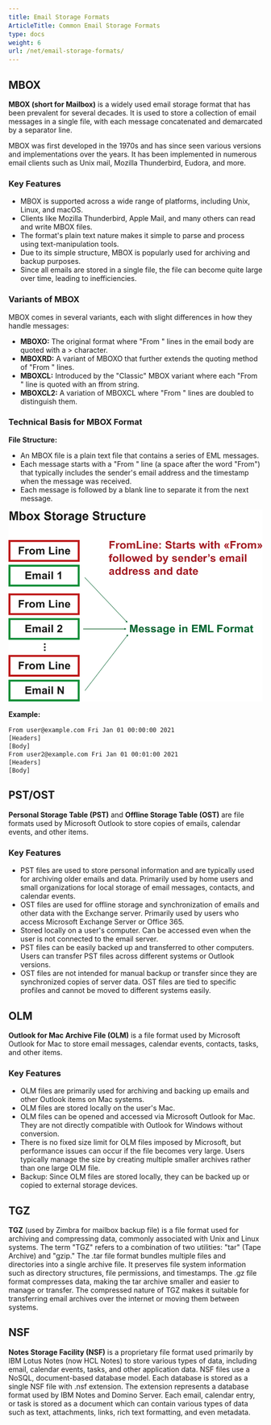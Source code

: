 ```yaml
---
title: Email Storage Formats
ArticleTitle: Common Email Storage Formats
type: docs
weight: 6
url: /net/email-storage-formats/
---
```


## **MBOX**

**MBOX (short for Mailbox)** is a widely used email storage format that has been prevalent for several decades. It is used to store a collection of email messages in a single file, with each message concatenated and demarcated by a separator line. 

MBOX was first developed in the 1970s and has since seen various versions and implementations over the years. It has been implemented in numerous email clients such as Unix mail, Mozilla Thunderbird, Eudora, and more.

### Key Features

- MBOX is supported across a wide range of platforms, including Unix, Linux, and macOS.
- Clients like Mozilla Thunderbird, Apple Mail, and many others can read and write MBOX files.
- The format's plain text nature makes it simple to parse and process using text-manipulation tools.
- Due to its simple structure, MBOX is popularly used for archiving and backup purposes.
- Since all emails are stored in a single file, the file can become quite large over time, leading to inefficiencies.

### Variants of MBOX

MBOX comes in several variants, each with slight differences in how they handle messages:

- **MBOXO:** The original format where "From " lines in the email body are quoted with a > character.
- **MBOXRD:** A variant of MBOXO that further extends the quoting method of "From " lines.
- **MBOXCL:** Introduced by the "Classic" MBOX variant where each "From " line is quoted with an ffrom string.
- **MBOXCL2:** A variation of MBOXCL where "From " lines are doubled to distinguish them.

### Technical Basis for MBOX Format

**File Structure:**

- An MBOX file is a plain text file that contains a series of EML messages.
- Each message starts with a "From " line (a space after the word "From") that typically includes the sender's email address and the timestamp when the message was received.
- Each message is followed by a blank line to separate it from the next message.

![MBOX storage structure](mbox-storage-structure.png)
  
**Example:**

```
From user@example.com Fri Jan 01 00:00:00 2021
[Headers]
[Body]
From user2@example.com Fri Jan 01 00:01:00 2021
[Headers]
[Body]
```

## **PST/OST**

**Personal Storage Table (PST)** and **Offline Storage Table (OST)** are file formats used by Microsoft Outlook to store copies of emails, calendar events, and other items.

### Key Features

- PST files are used to store personal information and are typically used for archiving older emails and data. Primarily used by home users and small organizations for local storage of email messages, contacts, and calendar events.
- OST files are used for offline storage and synchronization of emails and other data with the Exchange server. Primarily used by users who access Microsoft Exchange Server or Office 365.
- Stored locally on a user's computer. Can be accessed even when the user is not connected to the email server.
- PST files can be easily backed up and transferred to other computers. Users can transfer PST files across different systems or Outlook versions.
- OST files are not intended for manual backup or transfer since they are synchronized copies of server data. OST files are tied to specific profiles and cannot be moved to different systems easily.

## **OLM**

**Outlook for Mac Archive File (OLM)** is a file format used by Microsoft Outlook for Mac to store email messages, calendar events, contacts, tasks, and other items.

### Key Features

- OLM files are primarily used for archiving and backing up emails and other Outlook items on Mac systems.
- OLM files are stored locally on the user's Mac.
- OLM files can be opened and accessed via Microsoft Outlook for Mac. They are not directly compatible with Outlook for Windows without conversion.
- There is no fixed size limit for OLM files imposed by Microsoft, but performance issues can occur if the file becomes very large. Users typically manage the size by creating multiple smaller archives rather than one large OLM file.
- Backup: Since OLM files are stored locally, they can be backed up or copied to external storage devices.

## **TGZ**

**TGZ**  (used by Zimbra for mailbox backup file) is a file format used for archiving and compressing data, commonly associated with Unix and Linux systems. The term "TGZ" refers to a combination of two utilities: "tar" (Tape Archive) and "gzip." The .tar file format bundles multiple files and directories into a single archive file. It preserves file system information such as directory structures, file permissions, and timestamps. The .gz file format compresses data, making the tar archive smaller and easier to manage or transfer. The compressed nature of TGZ makes it suitable for transferring email archives over the internet or moving them between systems.

## **NSF**

**Notes Storage Facility (NSF)** is a proprietary file format used primarily by IBM Lotus Notes (now HCL Notes) to store various types of data, including email, calendar events, tasks, and other application data. NSF files use a NoSQL, document-based database model. Each database is stored as a single NSF file with .nsf extension. The extension represents a database format used by IBM Notes and Domino Server. Each email, calendar entry, or task is stored as a document which can contain various types of data such as text, attachments, links, rich text formatting, and even metadata.
